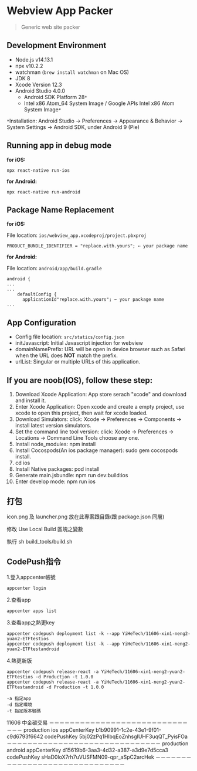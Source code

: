 # Webview App Packer

> Generic web site packer

## Development Environment

- Node.js v14.13.1
- npx v10.2.2
- watchman (`brew install watchman` on Mac OS)
- JDK 8
- Xcode Version 12.3
- Android Studio 4.0.0
  - Android SDK Platform 28`*`
  - Intel x86 Atom_64 System Image / Google APIs Intel x86 Atom System Image`*`

`*`Installation: Android Studio → Preferences → Appearance & Behavior → System Settings → Android SDK, under Android 9 (Pie)

## Running app in debug mode

**for iOS:**

`npx react-native run-ios`

**for Android:**

`npx react-native run-android`

## Package Name Replacement

**for iOS:**

File location: `ios/webview_app.xcodeproj/project.pbxproj`

```
PRODUCT_BUNDLE_IDENTIFIER = "replace.with.yours"; ← your package name
```

**for Android:**

File location: `android/app/build.gradle`

```
android {
...
...
    defaultConfig {
      applicationId"replace.with.yours"; ← your package name
...
```

## App Configuration

- Config file location: `src/statics/config.json`
- initJavascript: Initial Javascript injection for webview
- domainNamePrefix: URL will be open in device browser such as Safari when the URL does **NOT** match the prefix.
- urlList: Singular or multiple URLs of this application.

## If you are noob(IOS), follow these step:

1. Download Xcode Application: App store serach "xcode" and download and install it.
2. Enter Xcode Application: Open xcode and create a empty project, use xcode to open this project, then wait for xcode loaded.
3. Download Simulators: click: Xcode -> Preferences -> Components -> install latest version simulators.
4. Set the command line tool version: click: Xcode -> Preferences -> Locations -> Command Line Tools choose any one.
5. Install node_modules: npm install
6. Install Cocospods(An ios package manager): sudo gem cocospods install.
7. cd ios
8. Install Native packages: pod install
9. Generate main.jsbundle: npm run dev:build:ios
10. Enter develop mode: npm run ios

## 打包

icon.png 及 launcher.png 放在此專案跟目錄(跟 package.json 同層)


修改 Use Local Build 區塊之變數


執行 sh build_tools/build.sh

## CodePush指令

1.登入appcenter帳號
```
appcenter login
```
2.查看app
```
appcenter apps list
```
3.查看app之熱更key
```
appcenter codepush deployment list -k --app YiHeTech/11606-xin1-neng2-yuan2-ETFtestios
appcenter codepush deployment list -k --app YiHeTech/11606-xin1-neng2-yuan2-ETFtestandroid
```
4.熱更新版
```
appcenter codepush release-react -a YiHeTech/11606-xin1-neng2-yuan2-ETFtestios -d Production -t 1.0.0
appcenter codepush release-react -a YiHeTech/11606-xin1-neng2-yuan2-ETFtestandroid -d Production -t 1.0.0

-a 指定app
-d 指定環境
-t 指定版本號碼
```

11606
中金碳交易
－－－－－－－－－－－－－－－－－－－－－－－－－－－－－－
production
ios
appCenterKey
b1b90991-1c2e-43e1-9f01-c9d6793f6642
codePushKey
5bj02zPq1HlbqEoZnhsgIUHF3uqQT_PyisFOa
－－－－－－－－－－－－－－－－－－－－－－－－－－－－－－
production
android
appCenterKey
d15619b6-3aa3-4d32-a387-a3d9e7d5cca3
codePushKey
sHaD0loX7rh7uVUSFMN09-qpr_aSpC2arcHek
－－－－－－－－－－－－－－－－－－－－－－－－－－－－－－

